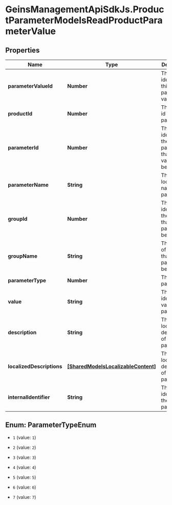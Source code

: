 # GeinsManagementApiSdkJs.ProductParameterModelsReadProductParameterValue

## Properties

Name | Type | Description | Notes
------------ | ------------- | ------------- | -------------
**parameterValueId** | **Number** | The unique identifier of this parameter value. | [optional] 
**productId** | **Number** | The product id of the parameter. | [optional] 
**parameterId** | **Number** | The unique identifier of the parameter that this value belongs to. | [optional] 
**parameterName** | **String** | The non-localized name of the parameter. | [optional] 
**groupId** | **Number** | The unique identifier of the group that this parameter belongs to. | [optional] 
**groupName** | **String** | The name of the group that this parameter belongs to. | [optional] 
**parameterType** | **Number** | The type of parameter. | [optional] 
**value** | **String** | The identifying value of the parameter. | [optional] 
**description** | **String** | The non-localized description of the parameter. | [optional] 
**localizedDescriptions** | [**[SharedModelsLocalizableContent]**](SharedModelsLocalizableContent.md) | The localized descriptions of the parameter. | [optional] 
**internalIdentifier** | **String** | The internal identifier of the parameter. | [optional] 



## Enum: ParameterTypeEnum


* `1` (value: `1`)

* `2` (value: `2`)

* `3` (value: `3`)

* `4` (value: `4`)

* `5` (value: `5`)

* `6` (value: `6`)

* `7` (value: `7`)




